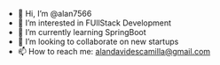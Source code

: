 - 👋 Hi, I’m @alan7566
- 👀 I’m interested in FUllStack Development
- 🌱 I’m currently learning SpringBoot
- 💞️ I’m looking to collaborate on new startups
- 📫 How to reach me: alandavidescamilla@gmail.com

<!---
alan7566/alan7566 is a ✨ special ✨ repository because its `README.md` (this file) appears on your GitHub profile.
You can click the Preview link to take a look at your changes.
--->
